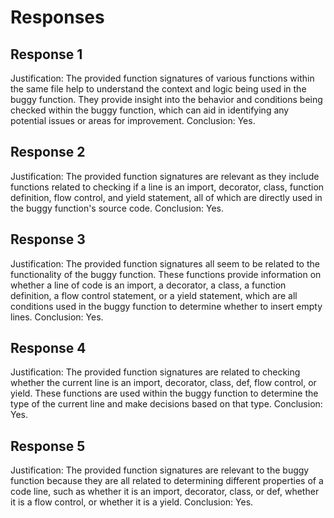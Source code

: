 # Responses
## Response 1
Justification: The provided function signatures of various functions within the same file help to understand the context and logic being used in the buggy function. They provide insight into the behavior and conditions being checked within the buggy function, which can aid in identifying any potential issues or areas for improvement.
Conclusion: Yes.

## Response 2
Justification: The provided function signatures are relevant as they include functions related to checking if a line is an import, decorator, class, function definition, flow control, and yield statement, all of which are directly used in the buggy function's source code.
Conclusion: Yes.

## Response 3
Justification: The provided function signatures all seem to be related to the functionality of the buggy function. These functions provide information on whether a line of code is an import, a decorator, a class, a function definition, a flow control statement, or a yield statement, which are all conditions used in the buggy function to determine whether to insert empty lines.
Conclusion: Yes.

## Response 4
Justification: The provided function signatures are related to checking whether the current line is an import, decorator, class, def, flow control, or yield. These functions are used within the buggy function to determine the type of the current line and make decisions based on that type.
Conclusion: Yes.

## Response 5
Justification: The provided function signatures are relevant to the buggy function because they are all related to determining different properties of a code line, such as whether it is an import, decorator, class, or def, whether it is a flow control, or whether it is a yield.
Conclusion: Yes.

